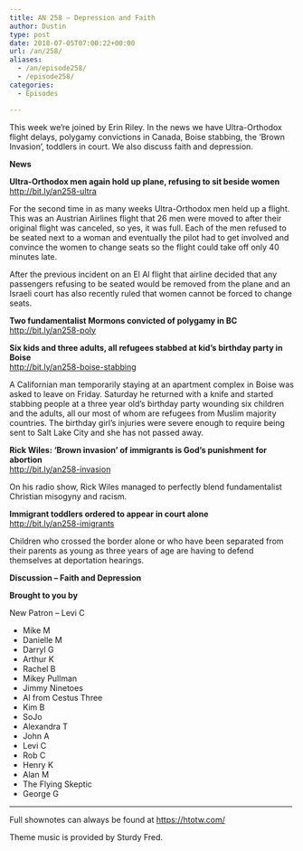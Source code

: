 ```yaml
---
title: AN 258 – Depression and Faith
author: Dustin
type: post
date: 2018-07-05T07:00:22+00:00
url: /an/258/
aliases:
  - /an/episode258/
  - /episode258/
categories:
  - Episodes

---
```

<div id="buzzsprout-player-10552851"></div><script src="https://www.buzzsprout.com/1983601/10552851-episode-258-depression-and-faith.js?container_id=buzzsprout-player-10552851&player=small" type="text/javascript" charset="utf-8"></script>
  
This week we&#8217;re joined by Erin Riley. In the news we have Ultra-Orthodox flight delays, polygamy convictions in Canada, Boise stabbing, the &#8216;Brown Invasion&#8217;, toddlers in court. We also discuss faith and depression.

<!--more-->

**News**

**Ultra-Orthodox men again hold up plane, refusing to sit beside women**  
<a href="http://bit.ly/an258-ultra" target="_blank" rel="noopener">http://bit.ly/an258-ultra</a>

For the second time in as many weeks Ultra-Orthodox men held up a flight. This was an Austrian Airlines flight that 26 men were moved to after their original flight was canceled, so yes, it was full. Each of the men refused to be seated next to a woman and eventually the pilot had to get involved and convince the women to change seats so the flight could take off only 40 minutes late.

After the previous incident on an El Al flight that airline decided that any passengers refusing to be seated would be removed from the plane and an Israeli court has also recently ruled that women cannot be forced to change seats.

**Two fundamentalist Mormons convicted of polygamy in BC**  
<a href="http://bit.ly/an258-poly" target="_blank" rel="noopener">http://bit.ly/an258-poly</a>

**Six kids and three adults, all refugees stabbed at kid&#8217;s birthday party in Boise**  
<a href="http://bit.ly/an258-boise-stabbing" target="_blank" rel="noopener">http://bit.ly/an258-boise-stabbing</a>

A Californian man temporarily staying at an apartment complex in Boise was asked to leave on Friday. Saturday he returned with a knife and started stabbing people at a three year old&#8217;s birthday party wounding six children and the adults, all our most of whom are refugees from Muslim majority countries. The birthday girl&#8217;s injuries were severe enough to require being sent to Salt Lake City and she has not passed away.

**Rick Wiles: ‘Brown invasion’ of immigrants is God’s punishment for abortion**  
<a href="http://bit.ly/an258-invasion" target="_blank" rel="noopener">http://bit.ly/an258-invasion</a>

On his radio show, Rick Wiles managed to perfectly blend fundamentalist Christian misogyny and racism.

**Immigrant toddlers ordered to appear in court alone**  
<a href="http://bit.ly/an258-imigrants" target="_blank" rel="noopener">http://bit.ly/an258-imigrants</a>

Children who crossed the border alone or who have been separated from their parents as young as three years of age are having to defend themselves at deportation hearings.

**Discussion &#8211; Faith and Depression**

**Brought to you by**

New Patron &#8211; Levi C  
* Mike M  
* Danielle M  
* Darryl G  
* Arthur K  
* Rachel B  
* Mikey Pullman  
* Jimmy Ninetoes  
* Al from Cestus Three  
* Kim B  
* SoJo  
* Alexandra T  
* John A  
* Levi C  
* Rob C  
* Henry K  
* Alan M  
* The Flying Skeptic  
* George G

<hr width="500" />

Full shownotes can always be found at <https://htotw.com/>  

Theme music is provided by Sturdy Fred.